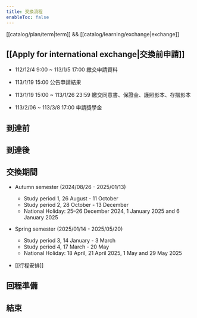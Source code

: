 ```yaml
---
title: 交換流程
enableToc: false
---
```

[[catalog/plan/term|term]] && [[catalog/learning/exchange|exchange]]

## [[Apply for international exchange|交換前申請]]

- 112/12/4 9:00 ~ 113/1/5 17:00 繳交申請資料

- 113/1/19 15:00 公告申請結果

- 113/1/19 15:00 ~ 113/1/26 23:59 繳交同意書、保證金、護照影本、存摺影本

- 113/2/06 ~ 113/3/8 17:00 申請獎學金

## 到達前

## 到達後

## 交換期間

- Autumn semester (2024/08/26 - 2025/01/13)
  - Study period 1, 26 August - 11 October
  - Study period 2, 28 October - 13 December
  - National Holiday: 25–26 December 2024, 1 January 2025 and 6 January 2025

- Spring semester (2025/01/14 - 2025/05/20)
  - Study period 3, 14 January - 3 March
  - Study period 4, 17 March - 20 May
  - National Holiday: 18 April, 21 April 2025, 1 May and 29 May 2025

- [[行程安排]]

## 回程準備

## 結束
